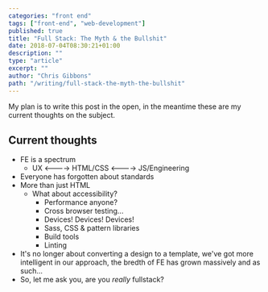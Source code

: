 ```yaml
---
categories: "front end"
tags: ["front-end", "web-development"]
published: true
title: "Full Stack: The Myth & the Bullshit"
date: 2018-07-04T08:30:21+01:00
description: ""
type: "article"
excerpt: ""
author: "Chris Gibbons"
path: "/writing/full-stack-the-myth-the-bullshit"
---
```

My plan is to write this post in the open, in the meantime these are my current thoughts on the subject.

## Current thoughts

* FE is a spectrum
	* UX <----> HTML/CSS <----> JS/Engineering
* Everyone has forgotten about standards
* More than just HTML
  * What about accessibility?
	* Performance anyone?
	* Cross browser testing...
	* Devices! Devices! Devices!
	* Sass, CSS & pattern libraries
	* Build tools
	* Linting
* It's no longer about converting a design to a template, we've got more intelligent in our approach, the bredth of FE has grown massively and as such...
* So, let me ask you, are you _really_ fullstack?
